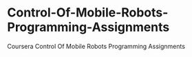 # Control-Of-Mobile-Robots-Programming-Assignments
Coursera Control Of Mobile Robots Programming Assignments

